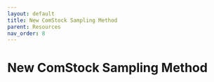 ```yaml
---
layout: default
title: New ComStock Sampling Method
parent: Resources
nav_order: 8
---
```


# New ComStock Sampling Method

